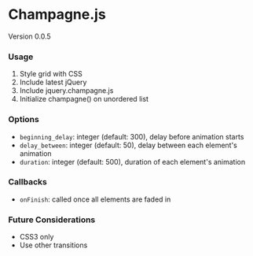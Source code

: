 # Champagne.js

Version 0.0.5

### Usage
1. Style grid with CSS
2. Include latest jQuery
3. Include jquery.champagne.js
4. Initialize champagne() on unordered list

### Options
- `beginning_delay`: integer (default: 300), delay before animation starts
- `delay_between`: integer (default: 50), delay between each element's animation
- `duration`: integer (default: 500), duration of each element's animation

### Callbacks
- `onFinish`: called once all elements are faded in

### Future Considerations
- CSS3 only
- Use other transitions